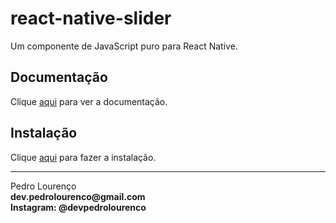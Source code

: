 # react-native-slider

Um componente <Slider> de JavaScript puro para React Native.

## Documentação

Clique [aqui](https://www.npmjs.com/package/react-native-slider) para ver a documentação.

## Instalação

Clique [aqui](https://www.npmjs.com/package/react-native-slider) para fazer a instalação.


<hr>
<stong>Pedro Lourenço</strong><br>
<Strong>dev.pedrolourenco@gmail.com</strong><br>
<Strong>Instagram: @devpedrolourenco</strong>